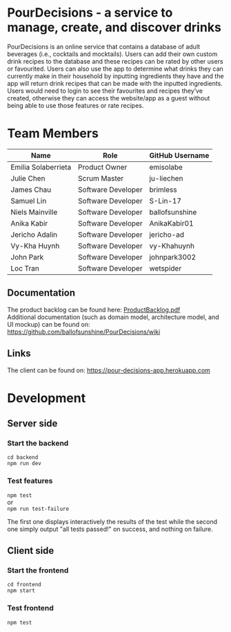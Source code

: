 # PourDecisions - a service to manage, create, and discover drinks

PourDecisions is an online service that contains a database of adult beverages (i.e., cocktails and mocktails). Users can add their own custom drink recipes to the database and these recipes can be rated by other users or favourited. Users can also use the app to determine what drinks they can currently make in their household by inputting ingredients they have and the app will return drink recipes that can be made with the inputted ingredients. Users would need to login to see their favourites and recipes they’ve created, otherwise they can access the website/app as a guest without being able to use those features or rate recipes.

# Team Members
| Name | Role | GitHub Username |
| ---- | ---- | --------------- |
|Emilia Solaberrieta| Product Owner | emisolabe |
| Julie Chen | Scrum Master | ju-liechen |
| James Chau | Software Developer | brimless |
| Samuel Lin | Software Developer | S-Lin-17 |
| Niels Mainville | Software Developer | ballofsunshine |
| Anika Kabir | Software Developer | AnikaKabir01 | 
| Jericho Adalin | Software Developer | jericho-ad |
| Vy-Kha Huynh | Software Developer | vy-Khahuynh |
| John Park | Software Developer | johnpark3002 |
| Loc Tran | Software Developer | wetspider |

## Documentation
The product backlog can be found here: [ProductBacklog.pdf](https://github.com/ballofsunshine/PourDecisions/files/8020155/ProductBacklog.pdf) <br />
Additional documentation (such as domain model, architecture model, and UI mockup) can be found on: https://github.com/ballofsunshine/PourDecisions/wiki

## Links

The client can be found on: https://pour-decisions-app.herokuapp.com

# Development

## Server side
### Start the backend
`cd backend` <br/>
`npm run dev`
### Test features
`npm test` <br/> or <br/>
`npm run test-failure` <br/>

The first one displays interactively the results of the test while the second one simply output "all tests passed!" on success, and nothing on failure.

## Client side
### Start the frontend
`cd frontend` <br/>
`npm start`
### Test frontend
`npm test`
